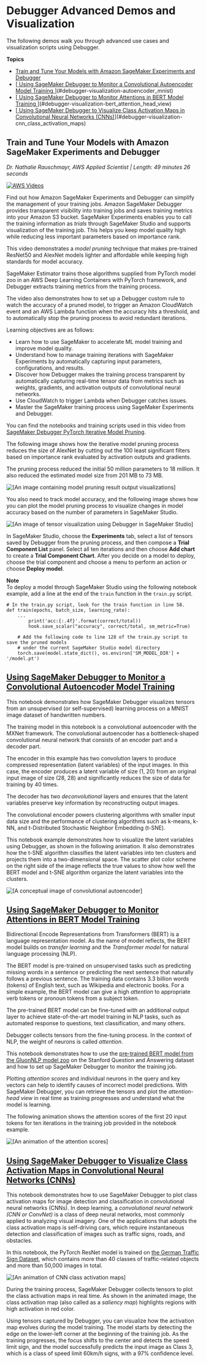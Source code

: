 # Debugger Advanced Demos and Visualization<a name="debugger-visualization"></a>

The following demos walk you through advanced use cases and visualization scripts using Debugger\.

**Topics**
+ [Train and Tune Your Models with Amazon SageMaker Experiments and Debugger](#debugger-visualization-video-model-pruning)
+ [[ Using SageMaker Debugger to Monitor a Convolutional Autoencoder Model Training ](https://github.com/awslabs/amazon-sagemaker-examples/blob/master/sagemaker-debugger/model_specific_realtime_analysis/autoencoder_mnist/autoencoder_mnist.ipynb)](#debugger-visualization-autoencoder_mnist)
+ [[ Using SageMaker Debugger to Monitor Attentions in BERT Model Training ](https://github.com/awslabs/amazon-sagemaker-examples/blob/master/sagemaker-debugger/model_specific_realtime_analysis/bert_attention_head_view/bert_attention_head_view.ipynb)](#debugger-visualization-bert_attention_head_view)
+ [[ Using SageMaker Debugger to Visualize Class Activation Maps in Convolutional Neural Networks \(CNNs\)](https://github.com/awslabs/amazon-sagemaker-examples/blob/master/sagemaker-debugger/model_specific_realtime_analysis/cnn_class_activation_maps/cnn_class_activation_maps.ipynb)](#debugger-visualization-cnn_class_activation_maps)

## Train and Tune Your Models with Amazon SageMaker Experiments and Debugger<a name="debugger-visualization-video-model-pruning"></a>

*Dr\. Nathalie Rauschmayr, AWS Applied Scientist \| Length: 49 minutes 26 seconds*

[![AWS Videos](http://img.youtube.com/vi/https://www.youtube.com/embed/Tnv6HsT1r4I/0.jpg)](http://www.youtube.com/watch?v=https://www.youtube.com/embed/Tnv6HsT1r4I)

Find out how Amazon SageMaker Experiments and Debugger can simplify the management of your training jobs\. Amazon SageMaker Debugger provides transparent visibility into training jobs and saves training metrics into your Amazon S3 bucket\. SageMaker Experiments enables you to call the training information as *trials* through SageMaker Studio and supports visualization of the training job\. This helps you keep model quality high while reducing less important parameters based on importance rank\.

This video demonstrates a *model pruning* technique that makes pre\-trained ResNet50 and AlexNet models lighter and affordable while keeping high standards for model accuracy\.

SageMaker Estimator trains those algorithms supplied from PyTorch model zoo in an AWS Deep Learning Containers with PyTorch framework, and Debugger extracts training metrics from the training process\.

The video also demonstrates how to set up a Debugger custom rule to watch the accuracy of a pruned model, to trigger an Amazon CloudWatch event and an AWS Lambda function when the accuracy hits a threshold, and to automatically stop the pruning process to avoid redundant iterations\. 

Learning objectives are as follows: 
+  Learn how to use SageMaker to accelerate ML model training and improve model quality\. 
+  Understand how to manage training iterations with SageMaker Experiments by automatically capturing input parameters, configurations, and results\. 
+  Discover how Debugger makes the training process transparent by automatically capturing real\-time tensor data from metrics such as weights, gradients, and activation outputs of convolutional neural networks\.
+ Use CloudWatch to trigger Lambda when Debugger catches issues\.
+  Master the SageMaker training process using SageMaker Experiments and Debugger\.

You can find the notebooks and training scripts used in this video from [SageMaker Debugger PyTorch Iterative Model Pruning](https://github.com/awslabs/amazon-sagemaker-examples/tree/master/sagemaker-debugger/pytorch_iterative_model_pruning)\.

The following image shows how the iterative model pruning process reduces the size of AlexNet by cutting out the 100 least significant filters based on importance rank evaluated by activation outputs and gradients\.

The pruning process reduced the initial 50 million parameters to 18 million\. It also reduced the estimated model size from 201 MB to 73 MB\. 

![\[An image containing model pruning result output visualizations\]](http://docs.aws.amazon.com/sagemaker/latest/dg/images/debugger/debugger-model-pruning-results-alexnet.gif)

You also need to track model accuracy, and the following image shows how you can plot the model pruning process to visualize changes in model accuracy based on the number of parameters in SageMaker Studio\.

![\[An image of tensor visualization using Debugger in SageMaker Studio\]](http://docs.aws.amazon.com/sagemaker/latest/dg/images/debugger/debugger-model-pruning-studio.png)

In SageMaker Studio, choose the **Experiments** tab, select a list of tensors saved by Debugger from the pruning process, and then compose a **Trial Component List** panel\. Select all ten iterations and then choose **Add chart** to create a **Trial Component Chart**\. After you decide on a model to deploy, choose the trial component and choose a menu to perform an action or choose **Deploy model**\.

**Note**  
To deploy a model through SageMaker Studio using the following notebook example, add a line at the end of the `train` function in the `train.py` script\.  

```
# In the train.py script, look for the train function in line 58.
def train(epochs, batch_size, learning_rate):
    ...
        print('acc:{:.4f}'.format(correct/total))
        hook.save_scalar("accuracy", correct/total, sm_metric=True)

    # Add the following code to line 128 of the train.py script to save the pruned models
    # under the current SageMaker Studio model directory
    torch.save(model.state_dict(), os.environ['SM_MODEL_DIR'] + '/model.pt')
```

## [ Using SageMaker Debugger to Monitor a Convolutional Autoencoder Model Training ](https://github.com/awslabs/amazon-sagemaker-examples/blob/master/sagemaker-debugger/model_specific_realtime_analysis/autoencoder_mnist/autoencoder_mnist.ipynb)<a name="debugger-visualization-autoencoder_mnist"></a>

This notebook demonstrates how SageMaker Debugger visualizes tensors from an unsupervised \(or self\-supervised\) learning process on a MNIST image dataset of handwritten numbers\.

The training model in this notebook is a convolutional autoencoder with the MXNet framework\. The convolutional autoencoder has a bottleneck\-shaped convolutional neural network that consists of an encoder part and a decoder part\. 

The encoder in this example has two convolution layers to produce compressed representation \(latent variables\) of the input images\. In this case, the encoder produces a latent variable of size \(1, 20\) from an original input image of size \(28, 28\) and significantly reduces the size of data for training by 40 times\.

The decoder has two *deconvolutional* layers and ensures that the latent variables preserve key information by reconstructing output images\.

The convolutional encoder powers clustering algorithms with smaller input data size and the performance of clustering algorithms such as k\-means, k\-NN, and t\-Distributed Stochastic Neighbor Embedding \(t\-SNE\)\.

This notebook example demonstrates how to visualize the latent variables using Debugger, as shown in the following animation\. It also demonstrates how the t\-SNE algorithm classifies the latent variables into ten clusters and projects them into a two\-dimensional space\. The scatter plot color scheme on the right side of the image reflects the true values to show how well the BERT model and t\-SNE algorithm organize the latent variables into the clusters\.

![\[A conceptual image of convolutional autoencoder\]](http://docs.aws.amazon.com/sagemaker/latest/dg/images/debugger/debugger-cnn-autoencoder-plot.gif)

## [ Using SageMaker Debugger to Monitor Attentions in BERT Model Training ](https://github.com/awslabs/amazon-sagemaker-examples/blob/master/sagemaker-debugger/model_specific_realtime_analysis/bert_attention_head_view/bert_attention_head_view.ipynb)<a name="debugger-visualization-bert_attention_head_view"></a>

Bidirectional Encode Representations from Transformers \(BERT\) is a language representation model\. As the name of model reflects, the BERT model builds on *transfer learning* and the *Transformer model* for natural language processing \(NLP\)\.

The BERT model is pre\-trained on unsupervised tasks such as predicting missing words in a sentence or predicting the next sentence that naturally follows a previous sentence\. The training data contains 3\.3 billion words \(tokens\) of English text, such as Wikipedia and electronic books\. For a simple example, the BERT model can give a high *attention* to appropriate verb tokens or pronoun tokens from a subject token\.

The pre\-trained BERT model can be fine\-tuned with an additional output layer to achieve state\-of\-the\-art model training in NLP tasks, such as automated response to questions, text classification, and many others\. 

Debugger collects tensors from the fine\-tuning process\. In the context of NLP, the weight of neurons is called *attention*\. 

This notebook demonstrates how to use the [ pre\-trained BERT model from the GluonNLP model zoo](https://gluon-nlp.mxnet.io/model_zoo/bert/index.html) on the Stanford Question and Answering dataset and how to set up SageMaker Debugger to monitor the training job\.

Plotting *attention scores* and individual neurons in the query and key vectors can help to identify causes of incorrect model predictions\. With SageMaker Debugger, you can retrieve the tensors and plot the *attention\-head view* in real time as training progresses and understand what the model is learning\.

The following animation shows the attention scores of the first 20 input tokens for ten iterations in the training job provided in the notebook example\.

![\[An animation of the attention scores\]](http://docs.aws.amazon.com/sagemaker/latest/dg/images/debugger/debugger-attention_scores.gif)

## [ Using SageMaker Debugger to Visualize Class Activation Maps in Convolutional Neural Networks \(CNNs\)](https://github.com/awslabs/amazon-sagemaker-examples/blob/master/sagemaker-debugger/model_specific_realtime_analysis/cnn_class_activation_maps/cnn_class_activation_maps.ipynb)<a name="debugger-visualization-cnn_class_activation_maps"></a>

This notebook demonstrates how to use SageMaker Debugger to plot class activation maps for image detection and classification in convolutional neural networks \(CNNs\)\. In deep learning, a *convolutional neural network \(CNN or ConvNet\)* is a class of deep neural networks, most commonly applied to analyzing visual imagery\. One of the applications that adopts the class activation maps is self\-driving cars, which require instantaneous detection and classification of images such as traffic signs, roads, and obstacles\.

In this notebook, the PyTorch ResNet model is trained on [the German Traffic Sign Dataset](http://benchmark.ini.rub.de/), which contains more than 40 classes of traffic\-related objects and more than 50,000 images in total\.

![\[An animation of CNN class activation maps\]](http://docs.aws.amazon.com/sagemaker/latest/dg/images/debugger/debugger-cnn-class-activation-maps.gif)

During the training process, SageMaker Debugger collects tensors to plot the class activation maps in real time\. As shown in the animated image, the class activation map \(also called as a *saliency map*\) highlights regions with high activation in red color\. 

Using tensors captured by Debugger, you can visualize how the activation map evolves during the model training\. The model starts by detecting the edge on the lower\-left corner at the beginning of the training job\. As the training progresses, the focus shifts to the center and detects the speed limit sign, and the model successfully predicts the input image as Class 3, which is a class of speed limit 60km/h signs, with a 97% confidence level\.